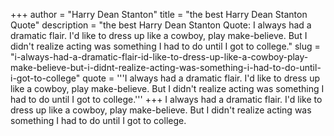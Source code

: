 +++
author = "Harry Dean Stanton"
title = "the best Harry Dean Stanton Quote"
description = "the best Harry Dean Stanton Quote: I always had a dramatic flair. I'd like to dress up like a cowboy, play make-believe. But I didn't realize acting was something I had to do until I got to college."
slug = "i-always-had-a-dramatic-flair-id-like-to-dress-up-like-a-cowboy-play-make-believe-but-i-didnt-realize-acting-was-something-i-had-to-do-until-i-got-to-college"
quote = '''I always had a dramatic flair. I'd like to dress up like a cowboy, play make-believe. But I didn't realize acting was something I had to do until I got to college.'''
+++
I always had a dramatic flair. I'd like to dress up like a cowboy, play make-believe. But I didn't realize acting was something I had to do until I got to college.
